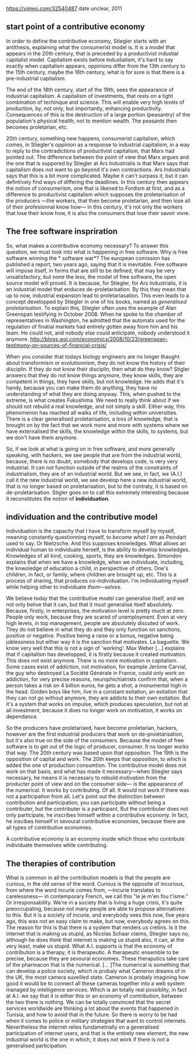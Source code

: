 https://vimeo.com/32540487
date unclear, 2011

## start point of a contributive economy

In order to define the contributive economy, Stiegler starts with an antithesis, explaining what the consumerist model is. It is a model that appears in the 20th century, that is preceded by a productivist industial capitalist model. Capitalism exists before industialism, it's hard to say exactly when capitalism appears, oppinions differ from the 13th century to the 15th century, maybe the 16th century, what is for sure is that there is a pre-industrial capitalism.

The end of the 18th century, start of the 19th, sees the appearance of industrial capitalism. A capitalism of investments, that rests on a tight combination of techinque and science. This will enable very high levels of production, by, not only, but importantly, enhancing productivity. Consequences of this is the destruction of a large portion (peasantry) of the population's physical health, not to mention wealth. The peasants then becomes proletarian, etc.

20th century, something new happens, consumerist capitalism, which comes, in Stiegler's oppinion as a response to industrial capitalism, in a way to reply to the contradictions of productivist capitalism, that Marx had pointed out. The difference between the point of view that Marx argues and the one that is suppored by Stiegler at Ars Industrialis is that Marx says that capitalism does not want to go beyond it's own contractions. Ars Industrialis says that this is a bit more complicated. Maybe it can't surpass it, but it can defintively find ways of differing the deadlines.
In this century then appears the notion of consumerism, one that is likened to Fordism at first, and as a difference to productivist capitalism which supposes the proletarisation of the producers —the workers, that then become proletarian, and then lose all of their profesionnal know how— in this century, it's not only the workers that lose their know how, it is also the consumers that lose their savoir vivre.

## The free software inspriration

So, what makes a contributive economy necessary? To answer this question, we must look into what is happening in free software. Why is free software winning the * software war*? The european comission has published a report, two years ago, saying that it is inevitable. Free software will impose itself, in forms that are still to be defined, that may be very unsatisfactory, but none the less, the model of free software, the open source model will proveil. It is because, for Stiegler, for Ars Industrialis, it is an industrial model that enduces de-proletarisation. By this they mean that up to now, industrial expansion lead to proletariasation. This even leads to a concept developped by Stiegler in one of his books, named as *generalised proletarisation*. To explain this, Stiegler often uses the example of Alan Greenspan testifying in October 2008. When he spoke to the chamber of representatives in Washington, he admitted that the automats used for the regulation of finatial markets had entirely gotten away from him and his team. He could not, and nobody else could anticipate, nobody understood it anymore. http://blogs.wsj.com/economics/2008/10/23/greenspan-testimony-on-sources-of-financial-crisis/

When you consider that todays biology engineers are no longer thaught about transformism or evolutionnism, they do not know the history of their disciplin. If they do not know their disciplin, then what do they know? Stigler answers that they do not know things anymore, they know skills, they are competent in things, they have skills, but not knowledge. He adds that it's handy, because you can make them do anything, they have no understanding of what they are doing anyway. This, when pushed to the extreme, is what creates Fukushima. We need to really think about if we should not rebuild a real knowledge, and not simply a skill. Either way, this phenomenon has reached all walks of life, including within universities. There is a clear generalised proletarisation, a loss of knowledge, that is brought on by the fact that we work more and more with systems where we have externalised the skills, the knowledge within the skills, to systems, but we don't have them anymore.

So, if we look at what is going on in free software, and more generally speaking, with hackers, we see people that are from the industrial world, because, there is no doubt, somebody that develops code, is very very industrial. It can not function outside of the realms of the constraints of industrialism, they are of an industrial world. But we see, in fact, we (A.I.) call it the new industrial world, we see develop here a new industrial world, that is no longer based on proletarisation, but to the contraty, it is based on de-proletarisation. Stigler goes on to call this extremely interesting because it reconstitutes the notion of **individuation**.

## individuation and the contributive model

Individuation is the capacity that I have to transform myself by myself, meaning constantly questionning myself, to *become what I am* as Peindart used to say. Or Nietzsche. And this supposes knowledges. What allows an individual human to individuate herself, is the ability to develop knowledges. Knowledges of all kind, cooking, sports, they are knowledges. Simondon explains that when we have a knowledge, when we individuate, including, the knwoledge of education a child, in perspective of others. One's children, in fact, or family, where children are brought up, etc. This is a process of sharing, that produces co-individuation. I'm individuating myself while helping other to individuate *them—selves*.

We believe today that the contributive model can generalise itself, and we not only belive that it can, but that it must generalise itself absolutely. Because, firstly, in enterprises, the motivation level is pretty much at zero. People only work, because they are scared of unemployment. Even at very high levels, in top management, people are absolutely discuted of work. They do not believe in what they do and they only function on sanctions, positive or negative. Positive being a raise or a bonus, negative being joblessness but either way it is the sanction that motivates. La baguette. We know very well that this is not a sign of 'working'. Max Weber [...] explains that if capitalism has developped, it is firstly because it created motivation. This does not exist anymore. There is no more motivation in capitalism. Some cases exist of addiction, not motivation, for example Jerôme Carvial, the guy who destroyed La Société Générale in France, could only work on addiction, for very precise reasons, neurophichiatrists confirm that, when a person takes a risk on 4 billion euros, he gets a shot, a monumental high in the head. Golden boys like him, live in a constant exitation, an exitation that they can not go without anymore, they are addicts to their own exitation. But it's a system that works on impulse, which produces speculation, but not at all investment, because it does no longer work on motivation, it works on dependance.

So the producers have proletarised, have become proletarian, hackers, however are the first industrial producers that work on de-proletarisation, but it's also true on the side of the consumers. Because the model of free software is to get out of the logic of producer, consumer. It no longer works that way. The 20th century was based upon that opposition. The 19th is the opposition of capital and work. The 20th keeps that opposition, to which is added the one of production consumtion. The contributive model does not work on that basis, and what has made it necessary—when Stiegler says necessary, he means it is necessary to rebuild motivation from the producter point of view and on the consumer side— is the appearance of the numerical. It works by contributing. Of all. It would not work if there was not a participation from all. Let's point out the distinction between contribution and participation, you can participate without being a contributer, but the contributer is a participant. But the contributer does not only participate, he inscribes himself within a contributive economy. In fact, he inscibes himself in sevoural contributive economies, because there are all types of contributive economies.  

A contributive economy is an economy inside which those who contribute individuate themselves while contributing.

## The therapies of contribution

What is common in all the contribution models is that the people are curious, in the old sense of the word. Curious is the opposite of incurious, from where the word incurie comes from, —incurie translates to carelessness— in contemporary French, we call this "le je m'en fou t'isme." Or irresponsability. We're in a society that is living a huge crisis, it's quite preoccupating, because not many people are able to propose alternatives to this. But it is a society of incurie, and everybody sees this now, five years ago, this was not an easy claim to make, but now, everybody agrees on this. The reason for this is that there is a system that renders us cretins. Is it the internet that is making us stupid, as Nicolas Schaar claims, Stiegler says no, although he does think that internet is making us stupid also, it can, at the very least, make us stupid. What A.I. supports is that the economy of contribution is a therapy, it is therapeutic. A therapeutic ensemble to be precise, because they are sevoural economies. These theraputics take care of the pharmacon that is the numerical. [... ]The numerical is something that can develop a police society, which is probaly what Cameron dreams of in the UK, the most camera suveilled state. Cameron is probaly imagining how good it would be to connect all these cameras together into a web system managed by intelligence services. Which is an totally real possiblity, in fact at A.I. we say that it is either this or an economy of contribution, between the two there is nothing. We can be totally convinced that the secret services worldwide are thinking a lot about the events that happened in Tunisia, and how to avoid that in the future. So there is worry to be had when it comes to police or military strategies that want to control internets. Nevertheless the internet relies fundametnally on a generalised participation of internet users, and that is the entirely new element, the new industrial world is the one in which, it does not work if there is not a generalised participation.
